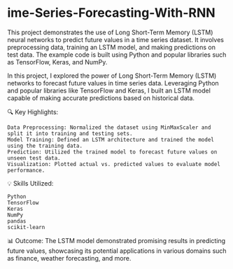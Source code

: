 # ime-Series-Forecasting-With-RNN
This project demonstrates the use of Long Short-Term Memory (LSTM) neural networks to predict future values in a time series dataset. It involves preprocessing data, training an LSTM model, and making predictions on test data. The example code is built using Python and popular libraries such as TensorFlow, Keras, and NumPy.


In this project, I explored the power of Long Short-Term Memory (LSTM) networks to forecast future values in time series data. Leveraging Python and popular libraries like TensorFlow and Keras, I built an LSTM model capable of making accurate predictions based on historical data.

🔍 Key Highlights:

    Data Preprocessing: Normalized the dataset using MinMaxScaler and split it into training and testing sets.
    Model Training: Defined an LSTM architecture and trained the model using the training data.
    Prediction: Utilized the trained model to forecast future values on unseen test data.
    Visualization: Plotted actual vs. predicted values to evaluate model performance.

💡 Skills Utilized:

    Python
    TensorFlow
    Keras
    NumPy
    pandas
    scikit-learn

📊 Outcome:
The LSTM model demonstrated promising results in predicting future values, showcasing its potential applications in various domains such as finance, weather forecasting, and more.
